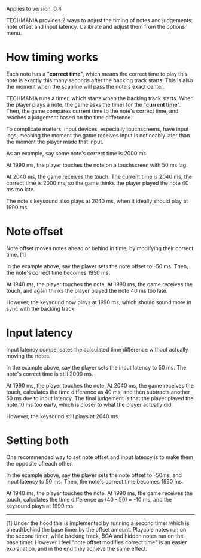 Applies to version: 0.4

TECHMANIA provides 2 ways to adjust the timing of notes and judgements: note offset and input latency. Calibrate and adjust them from the options menu.

# How timing works

Each note has a "**correct time**", which means the correct time to play this note is exactly this many seconds after the backing track starts. This is also the moment when the scanline will pass the note's exact center.

TECHMANIA runs a timer, which starts when the backing track starts. When the player plays a note, the game asks the timer for the "**current time**". Then, the game compares current time to the note's correct time, and reaches a judgement based on the time difference.

To complicate matters, input devices, especially touchscreens, have input lags, meaning the moment the game receives input is noticeably later than the moment the player made that input.

As an example, say some note's correct time is 2000 ms.

At 1990 ms, the player touches the note on a touchscreen with 50 ms lag.

At 2040 ms, the game receives the touch. The current time is 2040 ms, the correct time is 2000 ms, so the game thinks the player played the note 40 ms too late.

The note's keysound also plays at 2040 ms, when it ideally should play at 1990 ms.

# Note offset

Note offset moves notes ahead or behind in time, by modifying their correct time. [1]

In the example above, say the player sets the note offset to -50 ms. Then, the note's correct time becomes 1950 ms.

At 1940 ms, the player touches the note. At 1990 ms, the game receives the touch, and again thinks the player played the note 40 ms too late.

However, the keysound now plays at 1990 ms, which should sound more in sync with the backing track.

# Input latency

Input latency compensates the calculated time difference without actually moving the notes.

In the example above, say the player sets the input latency to 50 ms. The note's correct time is still 2000 ms.

At 1990 ms, the player touches the note. At 2040 ms, the game receives the touch, calculates the time difference as 40 ms, and then subtracts another 50 ms due to input latency. The final judgement is that the player played the note 10 ms too early, which is closer to what the player actually did.

However, the keysound still plays at 2040 ms.

# Setting both

One recommended way to set note offset and input latency is to make them the opposite of each other.

In the example above, say the player sets the note offset to -50ms, and input latency to 50 ms. Then, the note's correct time becomes 1950 ms.

At 1940 ms, the player touches the note. At 1990 ms, the game receives the touch, calculates the time difference as (40 - 50) = -10 ms, and the keysound plays at 1990 ms.

---

[1] Under the hood this is implemented by running a second timer which is ahead/behind the base timer by the offset amount. Playable notes run on the second timer, while backing track, BGA and hidden notes run on the base timer. However I feel "note offset modifies correct time" is an easier explanation, and in the end they achieve the same effect.
